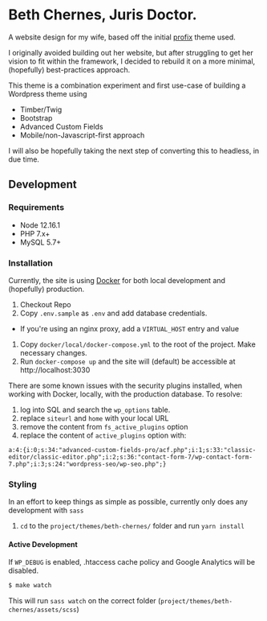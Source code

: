 # Beth Chernes, Juris Doctor.

A website design for my wife, based off the initial [profix](https://themeforest.net/item/profix-personal-portfolio-wordpress-theme/20611537) theme used.

I originally avoided building out her website, but after struggling to get her vision to fit within the framework, I decided to rebuild it on a more minimal, (hopefully) best-practices approach.

This theme is a combination experiment and first use-case of building a Wordpress theme using

* Timber/Twig
* Bootstrap
* Advanced Custom Fields
* Mobile/non-Javascript-first approach

I will also be hopefully taking the next step of converting this to headless, in due time.

## Development

### Requirements

* Node 12.16.1
* PHP 7.x+
* MySQL 5.7+

### Installation

Currently, the site is using [Docker](https://docker.com) for both local development and (hopefully) production.

1. Checkout Repo
1. Copy `.env.sample` as `.env` and add database credentials.
  * If you're using an nginx proxy, add a `VIRTUAL_HOST` entry and value 
1. Copy `docker/local/docker-compose.yml` to the root of the project. Make necessary changes.
1. Run `docker-compose up` and the site will (default) be accessible at http://localhost:3030

There are some known issues with the security plugins installed, when working with Docker, locally, with the production database. To resolve:

1. log into SQL and search the `wp_options` table.
1. replace `siteurl` and `home` with your local URL
1. remove the content from `fs_active_plugins` option
1. replace the content of `active_plugins` option with: 
```
a:4:{i:0;s:34:"advanced-custom-fields-pro/acf.php";i:1;s:33:"classic-editor/classic-editor.php";i:2;s:36:"contact-form-7/wp-contact-form-7.php";i:3;s:24:"wordpress-seo/wp-seo.php";}
```

### Styling

In an effort to keep things as simple as possible, currently only does any development with `sass`

1. `cd` to the `project/themes/beth-chernes/` folder and run `yarn install`

#### Active Development

If `WP_DEBUG` is enabled, .htaccess cache policy and Google Analytics will be disabled.

```bash
$ make watch
```

This will run `sass watch` on the correct folder (`project/themes/beth-chernes/assets/scss`)
